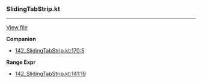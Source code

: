 ### SlidingTabStrip.kt
---
[View file](../../precision_analyzed/142_SlidingTabStrip.kt)

**Companion**

 - [142_SlidingTabStrip.kt:170:5](../../precision_analyzed/142_SlidingTabStrip.kt#L170)

**Range Expr**

 - [142_SlidingTabStrip.kt:141:19](../../precision_analyzed/142_SlidingTabStrip.kt#L141)
